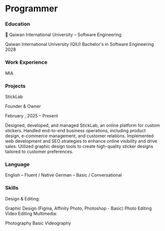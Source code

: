 # Programmer

### Education
📍 Qaiwan International University – Software Engineering

Qaiwan International University (QIU)
Bachelor's in Software Engineering 2028

### Work Experience 
MIA

### Projects
StickLab

Founder & Owner

February , 2025 – Present

Designed, developed, and managed StickLab, an online platform for custom stickers.
Handled end-to-end business operations, including product design, e-commerce management, and customer relations.
Implemented web development and SEO strategies to enhance online visibility and drive sales.
Utilized graphic design tools to create high-quality sticker designs tailored to customer preferences.

### Language 
English – Fluent / Native
German – Basic / Conversational


### Skills
Design & Editing:

Graphic Design (Figma, Affinity Photo, Photoshop - Basic)
Photo Editing
Video Editing
Multimedia:

Photography
Basic Videography


